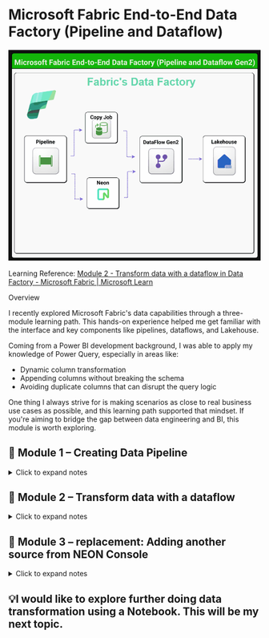 # Microsoft Fabric End-to-End Data Factory (Pipeline and Dataflow)

![Alt text](https://github.com/RenzieCoding/View_Portfolio/blob/main/Images/Microsoft%20Fabric/Microsoft%20Fabric%20End-to-End%20Date%20Factory%20(Pipeline%20and%20Dataflow)/asset_gif_Microsoft%20Fabric%20End%20Pipeline.gif?raw=true)

Learning Reference: [Module 2 - Transform data with a dataflow in Data Factory - Microsoft Fabric | Microsoft Learn](https://learn.microsoft.com/en-us/fabric/data-factory/tutorial-end-to-end-dataflow)

Overview

I recently explored Microsoft Fabric's data capabilities through a three-module learning path. This hands-on experience helped me get familiar with the interface and key components like pipelines, dataflows, and Lakehouse.

Coming from a Power BI development background, I was able to apply my knowledge of Power Query, especially in areas like:

-  Dynamic column transformation
-  Appending columns without breaking the schema
-  Avoiding duplicate columns that can disrupt the query logic

One thing I always strive for is making scenarios as close to real business use cases as possible, and this learning path supported that mindset. If you're aiming to bridge the gap between data engineering and BI, this module is worth exploring.

## 📁 Module 1 – Creating Data Pipeline

<details>
<summary>Click to expand notes</summary>

### ✨ Source tab and Destination tab

- Built a Data Pipeline using the NYC Taxi dataset 
- Ingested and organized data in preparation for transformation

In the source tab, we can select the source. I've chosen the NYC taxi trip.

![Alt text](https://github.com/RenzieCoding/View_Portfolio/blob/main/Images/Microsoft%20Fabric/Microsoft%20Fabric%20End-to-End%20Date%20Factory%20(Pipeline%20and%20Dataflow)/asset_creating_pipeline.png?raw=true)

In the destination tab, we can establish a connection to "mylakehouse" (Lakehouse), and we name this as Bronze.

![Alt text](https://github.com/RenzieCoding/View_Portfolio/blob/main/Images/Microsoft%20Fabric/Microsoft%20Fabric%20End-to-End%20Date%20Factory%20(Pipeline%20and%20Dataflow)/asset_pipeline_destination_mapping.png?raw=true)



</details>

## 📁 Module 2 – Transform data with a dataflow

<details>
<summary>Click to expand notes</summary>

### ✨ Transforming the data using Dataflow Gen2
-  Created a Dataflow to clean and optimize raw data
- Key steps:
    - Added  lpepPickupDate and lpepDropoff
    - Used check logics
    - Filtered "storeAndFwdFlag" = Y for discounts
    - Filtered "lpepPickUp" = (2015,1,1) to (2015,1,31)
    - Merged the discount table with the Bronze table
    - Created a Discount Calculation logic using a conditional column:
	    - Added "TotalAmountAfterDiscount" column
      - Applied a rounding function with RoundingMode
- Adding Data from Neon Console

This code acts as a CREATE OR REPLACE for the 2 columns  "lpepPickup" and "lpepDropoff"
```sql
	 ListZip = List.Zip({ListofAutomaticallySelectedDateColumns, TransformDateColumntoExtractJustDatewithprefix}),

        InsertedDateColumns = List.Accumulate(

                                  ListZip,

                                  ReinstateSource,

                                  (state, pair) =>

                                  //checks and avoids duplicate column names inside list.accumulate. note: if another column the satifies the requirement of the name datetime logic then it wwwwill not cause error.\

                                    let

                                       cleanState = if List.Contains(Table.ColumnNames(state), pair{1}) //this line checks

                                                    then Table.Removecolumns(state, {pair{1}})

                                                    else state

                                    in

                                    Table.AddColumn(

                                      cleanState,

                                      pair{1},

                                      each Date.From(Record.Field(_, pair{0})),

                                      type date

                                      )

                                      ),

  #"Filtered rows" = Table.SelectRows(InsertedDateColumns, each ([storeAndFwdFlag] = "Y")),
```

This is the code from the Advanced Editor that transformed the Bronze Table.

![Alt text](https://github.com/RenzieCoding/View_Portfolio/blob/main/Images/Microsoft%20Fabric/Microsoft%20Fabric%20End-to-End%20Date%20Factory%20(Pipeline%20and%20Dataflow)/asset_AdvancedEditor.png?raw=true)

Using Power Query UI, Get New Data > Text/CSV

Reference: https://raw.githubusercontent.com/ekote/azure-architect/master/Generated-NYC-Taxi-Green-Discounts.csv

![Alt text](https://github.com/RenzieCoding/View_Portfolio/blob/main/Images/Microsoft%20Fabric/Microsoft%20Fabric%20End-to-End%20Date%20Factory%20(Pipeline%20and%20Dataflow)/asset_Discounttablepowerquery.png?raw=true)

Merging the Bronze table with Generated-NYC-Taxi-Green-Discount
    -  I selected vendor ID and lpepPickup from the Bronze table and VendorID and Date from the discount table to make the connection.
![Alt text](https://github.com/RenzieCoding/View_Portfolio/blob/main/Images/Microsoft%20Fabric/Microsoft%20Fabric%20End-to-End%20Date%20Factory%20(Pipeline%20and%20Dataflow)/asset_mergedbronzedtableanddiscounttable.png?raw=true)

Creating the Discount in the merged as a new query (fact_table)
![Alt text](https://github.com/RenzieCoding/View_Portfolio/blob/main/Images/Microsoft%20Fabric/Microsoft%20Fabric%20End-to-End%20Date%20Factory%20(Pipeline%20and%20Dataflow)/asset_fact_table_flow.png?raw=true)

Added a Rounding function in TotaAmountAfterDiscount column

![Alt text](https://github.com/RenzieCoding/View_Portfolio/blob/main/Images/Microsoft%20Fabric/Microsoft%20Fabric%20End-to-End%20Date%20Factory%20(Pipeline%20and%20Dataflow)/aasset_conditionalcolumnfordiscount.png?raw=true)

Connecting the fact_table to its data destination
    - My target data destination here is the Lakehouse, and I've set the default to mylakehouse just to differentiate, but they are just the same. 
    
![Alt text](https://github.com/RenzieCoding/View_Portfolio/blob/main/Images/Microsoft%20Fabric/Microsoft%20Fabric%20End-to-End%20Date%20Factory%20(Pipeline%20and%20Dataflow)/asset_connectingtothelakehousedestination.png?raw=true)

Renamed the dataflow to nyc_taxi_merged_with_discounts

![Alt text](https://github.com/RenzieCoding/View_Portfolio/blob/main/Images/Microsoft%20Fabric/Microsoft%20Fabric%20End-to-End%20Date%20Factory%20(Pipeline%20and%20Dataflow)/asset_renamedfact_tableto_nyc_mergeddiscount.png?raw=true)

Note: Remember to refresh the dataflow and check in your destination Lakehouse the tables that you created.

In here, I was able to use a SQL connection string through the AZURE SQL connector in Power BI desktop

![Alt text](https://github.com/RenzieCoding/View_Portfolio/blob/main/Images/Microsoft%20Fabric/Microsoft%20Fabric%20End-to-End%20Date%20Factory%20(Pipeline%20and%20Dataflow)/asset_usethetableinpowwerbi.png?raw=true)

</details>

## 📁 Module 3 – replacement: Adding another source from NEON Console

<details>
<summary>Click to expand notes</summary>
	
### ✨  Adding another source from NEON Console
-  I want to simulate connecting to another source. So I added a new source from the neon console in the same pipeline.
-  
![Alt text](https://github.com/RenzieCoding/View_Portfolio/blob/main/Images/Microsoft%20Fabric/Microsoft%20Fabric%20End-to-End%20Date%20Factory%20(Pipeline%20and%20Dataflow)/asset_usethetableinpowwerbi.png?raw=true)

Preview of Neon data

![Alt text](https://github.com/RenzieCoding/View_Portfolio/blob/main/Images/Microsoft%20Fabric/Microsoft%20Fabric%20End-to-End%20Date%20Factory%20(Pipeline%20and%20Dataflow)/asset_source_neon.png?raw=true)

Sorry, I intentionally skipped the third module - Automation because I am still having problems with my free account. Anyway, I replaced it with another learning, which is connecting to another database.


</details>

## 💡I would like to explore further doing data transformation using a Notebook. This will be my next topic.
